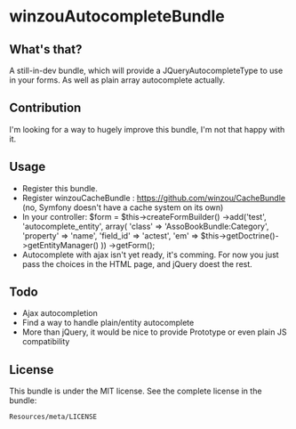 winzouAutocompleteBundle
============

What's that?
--------------
A still-in-dev bundle, which will provide a JQueryAutocompleteType to use in your forms.
As well as plain array autocomplete actually.

Contribution
----------
I'm looking for a way to hugely improve this bundle, I'm not that happy with it.

Usage
------
  - Register this bundle.
  - Register winzouCacheBundle : https://github.com/winzou/CacheBundle (no, Symfony doesn't have a cache system on its own)
  - In your controller:
    $form = $this->createFormBuilder()
        ->add('test', 'autocomplete_entity', array(
            'class' => 'AssoBookBundle:Category',
            'property' => 'name',
            'field_id' => 'actest',
            'em' => $this->getDoctrine()->getEntityManager()
        ))
        ->getForm();
  - Autocomplete with ajax isn't yet ready, it's comming. For now you just pass the choices in the HTML page, and jQuery doest the rest.

Todo
-----
  - Ajax autocompletion
  - Find a way to handle plain/entity autocomplete
  - More than jQuery, it would be nice to provide Prototype or even plain JS compatibility

License
--------
This bundle is under the MIT license. See the complete license in the bundle:

    Resources/meta/LICENSE